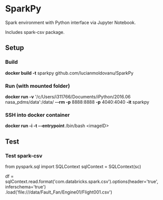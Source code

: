 # SparkPy

Spark environment with Python interface via Jupyter Notebook.

Includes spark-csv package.

## Setup
### Build
**docker build -t** sparkpy github.com/lucianmoldovanu/SparkPy

### Run (with mounted folder)
**docker run -v** '/c/Users/i311766/Documents/iPython/2016.06 nasa_pdms/data':/data/ **--rm -p** 8888:8888 **-p** 4040:4040 **-it** sparkpy

### SSH into docker container
**docker run -i -t --entrypoint** /bin/bash \<imageID\>

## Test
### Test spark-csv
from pyspark.sql import SQLContext
sqlContext = SQLContext(sc)

df = sqlContext.read.format('com.databricks.spark.csv').options(header='true', inferschema='true') \
  .load('file:///data/Fault_Fan/Engine01/Flight001.csv')

